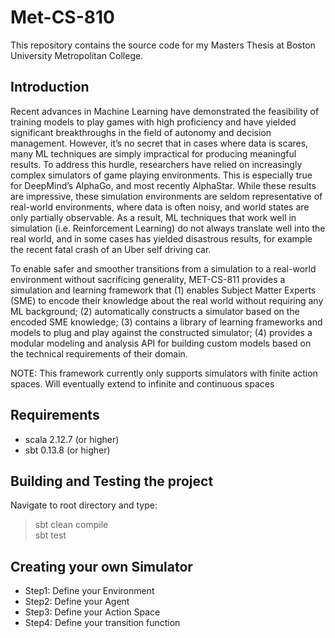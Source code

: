 # Met-CS-810
This repository contains the source code for my Masters Thesis at Boston University Metropolitan College.

## Introduction

Recent advances in Machine Learning have demonstrated the feasibility of training models to play games with high proficiency and have yielded significant breakthroughs in the field of autonomy and decision management. However, it’s no secret that in cases where data is scares, many ML techniques are simply impractical for producing meaningful results. To address this hurdle, researchers have relied on increasingly complex simulators of game playing environments. This is especially true for DeepMind’s AlphaGo, and most recently AlphaStar. While these results are impressive, these simulation environments are seldom representative of real-world environments, where data is often noisy, and world states are only partially observable. As a result, ML techniques that work well in simulation (i.e. Reinforcement Learning) do not always translate well into the real world, and in some cases has yielded disastrous results, for example the recent fatal crash of an Uber self driving car.

To enable safer and smoother transitions from a simulation to a real-world environment without sacrificing generality, MET-CS-811 provides a simulation and learning framework that (1) enables Subject Matter Experts (SME) to encode their knowledge about the real world without requiring any ML background; (2) automatically constructs a simulator based on the encoded SME knowledge; (3) contains a library of learning frameworks and models to plug and play against the constructed simulator; (4) provides a modular modeling and analysis API for building custom models based on the technical requirements of their domain.

NOTE: This framework currently only supports simulators with finite action spaces. Will eventually extend to infinite and continuous spaces 

## Requirements 
- scala 2.12.7 (or higher) 
- sbt 0.13.8 (or higher)

## Building and Testing the project 
Navigate to root directory and type: 
> sbt clean compile \
> sbt test

## Creating your own Simulator 
- Step1: Define your Environment 
- Step2: Define your Agent 
- Step3: Define your Action Space 
- Step4: Define your transition function 




